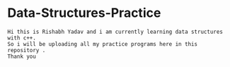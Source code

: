 # Data-Structures-Practice
```
Hi this is Rishabh Yadav and i am currently learning data structures with c++.  
So i will be uploading all my practice programs here in this repository . 
Thank you
```